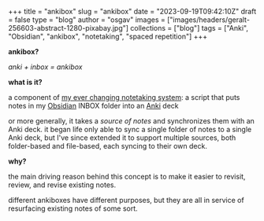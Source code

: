
+++
title = "ankibox"
slug = "ankibox"
date = "2023-09-19T09:42:10Z"
draft = false
type = "blog"
author = "osgav"
images = ["images/headers/geralt-256603-abstract-1280-pixabay.jpg"]
collections = ["blog"]
tags = ["Anki", "Obsidian", "ankibox", "notetaking", "spaced repetition"]
+++

**ankibox?**

*anki + inbox = ankibox*

<!--more-->

**what is it?**

a component of [my ever changing notetaking system](/blog/my-everchanging-notetaking-system.html): a script that puts notes in my [Obsidian](https://obsidian.md/) INBOX folder into an [Anki](https://apps.ankiweb.net/) deck

or more generally, it takes a *source of notes* and synchronizes them with an Anki deck. it began life only able to sync a single folder of notes to a single Anki deck, but I've since extended it to support multiple sources, both folder-based and file-based, each syncing to their own deck.

**why?**

the main driving reason behind this concept is to make it easier to revisit, review, and revise existing notes.

different ankiboxes have different purposes, but they are all in service of resurfacing existing notes of some sort.
